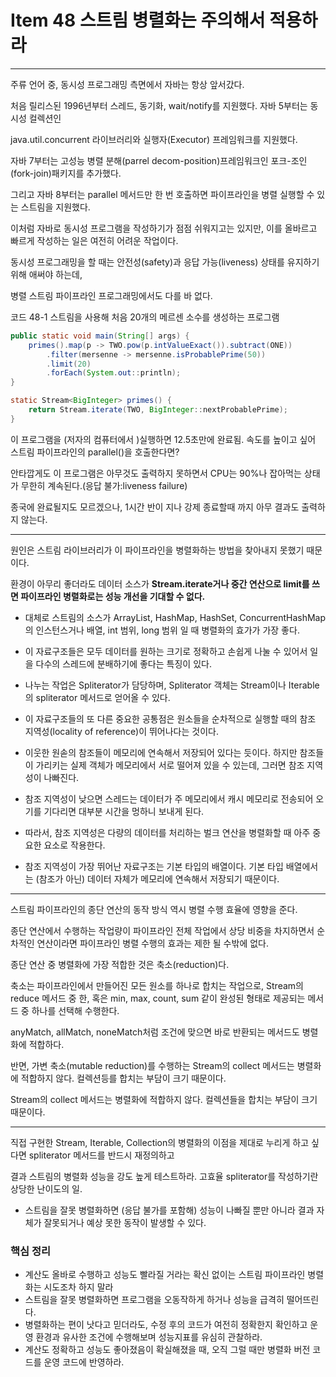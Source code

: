 # Item 48 스트림 병렬화는 주의해서 적용하라

--------------------------------------------
주류 언어 중, 동시성 프로그래밍 측면에서 자바는 항상 앞서갔다. 

처음 릴리스된 1996년부터 스레드, 동기화, wait/notify를 지원했다. 자바 5부터는 동시성 컬렉션인 

java.util.concurrent 라이브러리와 실행자(Executor) 프레임워크를 지원했다. 

자바 7부터는 고성능 병렬 분해(parrel decom-position)프레임워크인 포크-조인(fork-join)패키지를 추가했다. 

그리고 자바 8부터는 parallel 메서드만 한 번 호출하면 파이프라인을 병렬 실행할 수 있는 스트림을 지원했다. 

이처럼 자바로 동시성 프로그램을 작성하기가 점점 쉬워지고는 있지만, 이를 올바르고 빠르게 작성하는 일은 여전히 어려운 작업이다. 

동시성 프로그래밍을 할 때는 안전성(safety)과 응답 가능(liveness) 상태를 유지하기 위해 애써야 하는데, 

병렬 스트림 파이프라인 프로그래밍에서도 다를 바 없다. 

코드 48-1 스트림을 사용해 처음 20개의 메르센 소수를 생성하는 프로그램 
``` java
public static void main(String[] args) {
    primes().map(p -> TWO.pow(p.intValueExact()).subtract(ONE))
        .filter(mersenne -> mersenne.isProbablePrime(50))
        .limit(20)
        .forEach(System.out::println);
}

static Stream<BigInteger> primes() {
    return Stream.iterate(TWO, BigInteger::nextProbablePrime);
}
```
이 프로그램을 (저자의 컴퓨터에서 )실행하면 12.5초만에 완료됨. 속도를 높이고 싶어 스트림 파이프라인의 parallel()을 호출한다면? 

안타깝게도 이 프로그램은 아무것도 출력하지 못하면서 CPU는 90%나 잡아먹는 상태가 무한히 계속된다.(응답 불가:liveness failure)

종국에 완료될지도 모르겠으나, 1시간 반이 지나 강제 종료할때 까지 아무 결과도 출력하지 않는다. 

<hr>

원인은 스트림 라이브러리가 이 파이프라인을 병렬화하는 방법을 찾아내지 못했기 때문이다. 

환경이 아무리 좋더라도 데이터 소스가 **Stream.iterate거나 중간 연산으로 limit를 쓰면 파이프라인 병렬화로는 성능 개선을 기대할 수 없다.**


* 대체로 스트림의 소스가 ArrayList, HashMap, HashSet, ConcurrentHashMap의 인스턴스거나 배열, int 범위, long 범위 일 때 병렬화의 효가가 가장 좋다.

* 이 자료구조들은 모두 데이터를 원하는 크기로 정확하고 손쉽게 나눌 수 있어서 일을 다수의 스레드에 분배하기에 좋다는 특징이 있다.

* 나누는 작업은 Spliterator가 담당하며, Spliterator 객체는 Stream이나 Iterable의 spliterator 메서드로 얻어올 수 있다. 

* 이 자료구조들의 또 다른 중요한 공통점은 원소들을 순차적으로 실행할 때의 참조 지역성(locality of reference)이 뛰어나다는 것이다. 

* 이웃한 원솓의 참조들이 메모리에 연속해서 저장되어 있다는 듯이다. 하지만 참조들이 가리키는 실제 객체가 메모리에서 서로 떨어져 있을 수 있는데, 그러면 참조 지역성이 나빠진다. 

* 참조 지역성이 낮으면 스레드는 데이터가 주 메모리에서 캐시 메모리로 전송되어 오기를 기다리면 대부분 시간을 멍하니 보내게 된다. 

* 따라서, 참조 지역성은 다량의 데이터를 처리하는 벌크 연산을 병렬화할 때 아주 중요한 요소로 작용한다.
* 참조 지역성이 가장 뛰어난 자료구조는 기본 타입의 배열이다. 기본 타입 배열에서는 (참조가 아닌) 데이터 자체가 메모리에 연속해서 저장되기 때문이다. 

<hr>

스트림 파이프라인의 종단 연산의 동작 방식 역시 병렬 수행 효율에 영향을 준다. 

종단 연산에서 수행하는 작업량이 파이프라인 전체 작업에서 상당 비중을 차지하면서 순차적인 연산이라면 파이프라인 병렬 수행의 효과는 제한 될 수밖에 없다. 

종단 연산 중 병렬화에 가장 적합한 것은 축소(reduction)다. 

축소는 파이프라인에서 만들어진 모든 원소를 하나로 합치는 작업으로, Stream의 reduce 메서드 중 한, 혹은 min, max, count, sum 같이 완성된 형태로 제공되는 메서드 중 하나를 선택해 수행한다.

anyMatch, allMatch, noneMatch처럼 조건에 맞으면 바로 반환되는 메서드도 병렬화에 적합하다. 

반면, 가변 축소(mutable reduction)를 수행하는 Stream의 collect 메서드는 병렬화에 적합하지 않다. 컬렉션등를 합치는 부담이 크기 때문이다. 

Stream의 collect 메서드는 병렬화에 적합하지 않다. 컬렉션들을 합치는 부담이 크기 때문이다. 

<hr>

직접 구현한 Stream, Iterable, Collection의 병렬화의 이점을 제대로 누리게 하고 싶다면 spliterator 메서드를 반드시 재정의하고 

결과 스트림의 병렬화 성능을 강도 높게 테스트하라. 고효율 spliterator를 작성하기란 상당한 난이도의 일. 

* 스트림을 잘못 병렬화하면 (응답 불가를 포함해) 성능이 나빠질 뿐만 아니라 결과 자체가 잘못되거나 예상 못한 동작이 발생할 수 있다. 

### 핵심 정리
- 계산도 올바로 수행하고 성능도 빨라질 거라는 확신 없이는 스트림 파이프라인 병렬화는 시도조차 하지 말라
- 스트림을 잘못 병렬화하면 프로그램을 오동작하게 하거나 성능을 급격히 떨어뜨린다. 
- 병렬화하는 편이 낫다고 믿더라도, 수정 후의 코드가 여전히 정확한지 확인하고 운영 환경과 유사한 조건에 수행해보며 성능지표를 유심히 관찰하라.
- 계산도 정확하고 성능도 좋아졌음이 확실해졌을 때, 오직 그럴 때만 병렬화 버전 코드를 운영 코드에 반영하라. 
